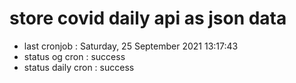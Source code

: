 # store covid daily api as json data

- last cronjob : Saturday, 25 September 2021 13:17:43
- status og cron : success
- status daily cron : success
      
      